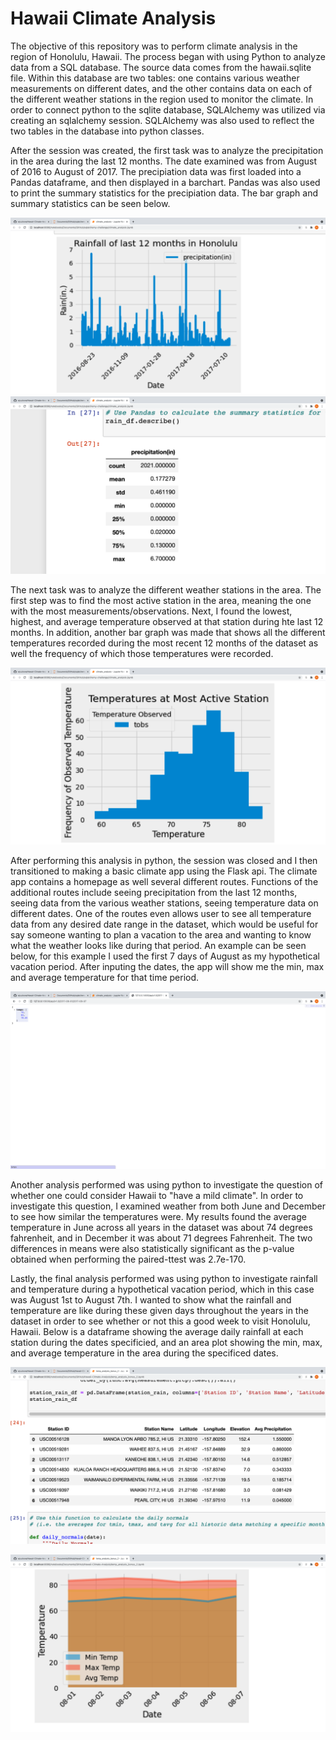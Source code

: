 # Hawaii Climate Analysis
The objective of this repository was to perform climate analysis in the region of Honolulu, Hawaii. The process began with using Python to analyze data from a SQL database. The source data comes from the hawaii.sqlite file. Within this database are two tables: one contains various weather measurements on different dates, and the other contains data on each of the different weather stations in the region used to monitor the climate. In order to connect python to the sqlite database, SQLAlchemy was utilized via creating an sqlalchemy session. SQLAlchemy was also used to reflect the two tables in the database into python classes.  

After the session was created, the first task was to analyze the precipitation in the area during the last 12 months. The date examined was from August of 2016 to August of 2017. The precipiation data was first loaded into a Pandas dataframe, and then displayed in a barchart. Pandas was also used to print the summary statistics for the precipiation data. The bar graph and summary statistics can be seen below.

![rain_bar.png](images/rain_bar.png)
![summary.png](images/summary.png)

The next task was to analyze the different weather stations in the area. The first step was to find the most active station in the area, meaning the one with the most measurements/observations. Next, I found the lowest, highest, and average temperature observed at that station during hte last 12 months. In addition, another bar graph was made that shows all the different temperatures recorded during the most recent 12 months of the dataset as well the frequency of which those temperatures were recorded.

![station_bar.png](images/station_bar.png)

After performing this analysis in python, the session was closed and I then transitioned to making a basic climate app using the Flask api. The climate app contains a homepage as well several different routes. Functions of the additional routes include seeing precipitation from the last 12 months, seeing data from the various weather stations, seeing temperature data on different dates. One of the routes even allows user to see all temperature data from any desired date range in the dataset, which would be useful for say someone wanting to plan a vacation to the area and wanting to know what the weather looks like during that period. An example can be seen below, for this example I used the first 7 days of August as my hypothetical vacation period. After inputing the dates, the app will show me the min, max and average temperature for that time period.

![flask_dates.png](images/flask_dates.png)

Another analysis performed was using python to investigate the question of whether one could consider Hawaii to "have a mild climate". In order to investigate this question, I examined weather from both June and December to see how similar the temperatures were. My results found the average temperature in June across all years in the dataset was about 74 degrees fahrenheit, and in December it was about 71 degrees Fahrenheit. The two differences in means were also statistically significant as the p-value obtained when performing the paired-ttest was 2.7e-170.

Lastly, the final analysis performed was using python to investigate rainfall and temperature during a hypothetical vacation period, which in this case was August 1st to August 7th. I wanted to show what the rainfall and temperature are like during these given days throughout the years in the dataset in order to see whether or not this a good week to visit Honolulu, Hawaii. Below is a dataframe showing the average daily rainfall at each station during the dates specificied, and an area plot showing the min, max, and average temperature in the area during the specificed dates.

![rain_df.png](images/rain_df.png)

![area_plot.png](images/area_plot.png)


